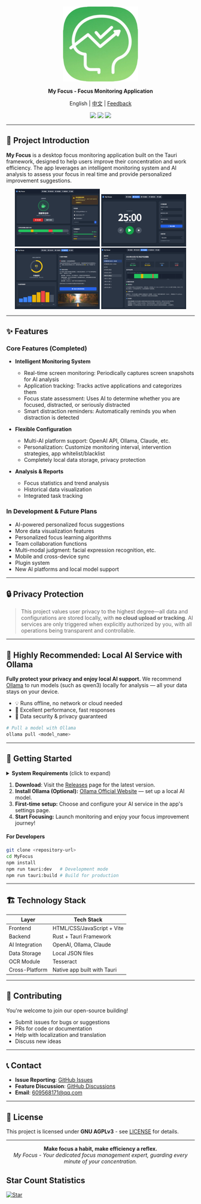 <p align="center">
  <a href="https://github.com/jie0102/My_Focus/releases">
    <img src="assets/icon.jpg" alt="Product Logo" width="200">
  </a>
</p>

<p align="center"><b>My Focus - Focus Monitoring Application</b></p>

<p align="center">English | <a href="./docs/README.zh.md">中文</a> | <a href="https://github.com/jie0102/My_Focus/issues">Feedback</a><br></p>

<p align="center">
  <img src="https://img.shields.io/badge/status-developing-yellow.svg">
  <img src="https://img.shields.io/badge/Tauri-1.5-blue.svg">
  <img src="https://img.shields.io/badge/license-AGPLv3-green.svg">
</p>

---

## 🧐 Project Introduction

**My Focus** is a desktop focus monitoring application built on the Tauri framework, designed to help users improve their concentration and work efficiency.
The app leverages an intelligent monitoring system and AI analysis to assess your focus in real time and provide personalized improvement suggestions.

<p align="center">
  <img src="assets/screenshot1.png" width="45%">
  <img src="assets/screenshot2.png" width="45%">
  <img src="assets/screenshot3.png" width="45%">
  <img src="assets/screenshot4.png" width="45%">
</p>

---

## ✨ Features

### Core Features (Completed)

- **Intelligent Monitoring System**
  - Real-time screen monitoring: Periodically captures screen snapshots for AI analysis
  - Application tracking: Tracks active applications and categorizes them
  - Focus state assessment: Uses AI to determine whether you are focused, distracted, or seriously distracted
  - Smart distraction reminders: Automatically reminds you when distraction is detected

- **Flexible Configuration**
  - Multi-AI platform support: OpenAI API, Ollama, Claude, etc.
  - Personalization: Customize monitoring interval, intervention strategies, app whitelist/blacklist
  - Completely local data storage, privacy protection

- **Analysis & Reports**
  - Focus statistics and trend analysis
  - Historical data visualization
  - Integrated task tracking

### In Development & Future Plans

- AI-powered personalized focus suggestions
- More data visualization features
- Personalized focus learning algorithms
- Team collaboration functions
- Multi-modal judgment: facial expression recognition, etc.
- Mobile and cross-device sync
- Plugin system
- New AI platforms and local model support

---

## 🔒 Privacy Protection

> This project values user privacy to the highest degree—all data and configurations are stored locally, with **no cloud upload or tracking**.
> AI services are only triggered when explicitly authorized by you, with all operations being transparent and controllable.

---

## 🤖 Highly Recommended: Local AI Service with Ollama

**Fully protect your privacy and enjoy local AI support.**
We recommend [Ollama](https://ollama.ai) to run models (such as qwen3) locally for analysis — all your data stays on your device.

- 💡 Runs offline, no network or cloud needed
- 🚀 Excellent performance, fast responses
- 🔐 Data security & privacy guaranteed

```bash
# Pull a model with Ollama
ollama pull <model_name>
```

---

## 🚀 Getting Started

<details>
  <summary><b>System Requirements</b> (click to expand)</summary>

  - Windows 10/11 (main support)
  - 4GB+ RAM (8GB+ recommended)
  - Node.js 18+
  - Rust toolchain (for building)
</details>

1. **Download**: Visit the [Releases](../../releases) page for the latest version.
2. **Install Ollama (Optional):** [Ollama Official Website](https://ollama.ai) — set up a local AI model.
3. **First-time setup:** Choose and configure your AI service in the app's settings page.
4. **Start Focusing:** Launch monitoring and enjoy your focus improvement journey!

#### For Developers

```bash
git clone <repository-url>
cd MyFocus
npm install
npm run tauri:dev   # Development mode
npm run tauri:build # Build for production
```

---

## 🏗️ Technology Stack

| Layer         | Tech Stack                      |
| ------------- | ------------------------------ |
| Frontend      | HTML/CSS/JavaScript + Vite     |
| Backend       | Rust + Tauri Framework         |
| AI Integration| OpenAI, Ollama, Claude         |
| Data Storage  | Local JSON files               |
| OCR Module    | Tesseract                      |
| Cross-Platform| Native app built with Tauri    |

---

## 🤝 Contributing

You're welcome to join our open-source building!

- Submit issues for bugs or suggestions
- PRs for code or documentation
- Help with localization and translation
- Discuss new ideas

---

## 📞 Contact

- **Issue Reporting**: [GitHub Issues](../../issues)
- **Feature Discussion**: [GitHub Discussions](../../discussions)
- **Email**: 609568171@qq.com

---

## 📄 License

This project is licensed under **GNU AGPLv3** - see [LICENSE](LICENSE) for details.

---

<p align="center">
  <b>Make focus a habit, make efficiency a reflex.</b><br>
  <i>My Focus - Your dedicated focus management expert, guarding every minute of your concentration.</i>
</p>

## Star Count Statistics

[![Star](https://img.shields.io/github/stars/jie0102/My_Focus?style=social)](https://github.com/jie0102/My_Focus/stargazers)
